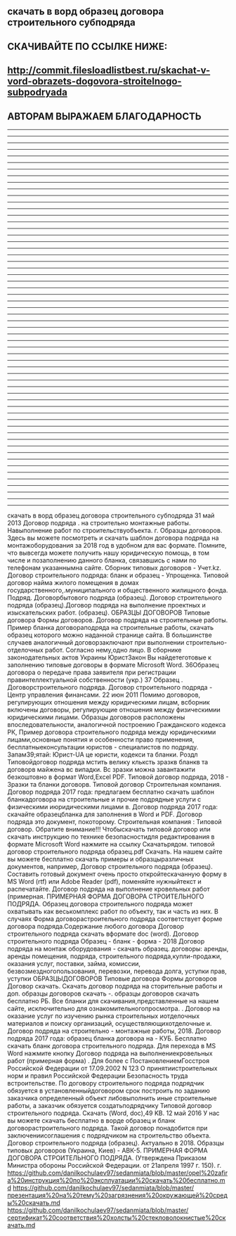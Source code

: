 скачать в ворд образец договора строительного субподряда
--------------------------------------------------
СКАЧИВАЙТЕ ПО ССЫЛКЕ НИЖЕ:
--------------------------------------------------
http://commit.filesloadlistbest.ru/skachat-v-vord-obrazets-dogovora-stroitelnogo-subpodryada
--------------------------------------------------
АВТОРАМ ВЫРАЖАЕМ БЛАГОДАРНОСТЬ
--------------------------------------------------
--------------------------------------------------
--------------------------------------------------
--------------------------------------------------
--------------------------------------------------
--------------------------------------------------
--------------------------------------------------
--------------------------------------------------
--------------------------------------------------
--------------------------------------------------
--------------------------------------------------
--------------------------------------------------
--------------------------------------------------
--------------------------------------------------
--------------------------------------------------
--------------------------------------------------
--------------------------------------------------
--------------------------------------------------
--------------------------------------------------
--------------------------------------------------
--------------------------------------------------
--------------------------------------------------
--------------------------------------------------
--------------------------------------------------
--------------------------------------------------
--------------------------------------------------
--------------------------------------------------
--------------------------------------------------
--------------------------------------------------
--------------------------------------------------
--------------------------------------------------
--------------------------------------------------
--------------------------------------------------
--------------------------------------------------
--------------------------------------------------
--------------------------------------------------
--------------------------------------------------
--------------------------------------------------
--------------------------------------------------
--------------------------------------------------
--------------------------------------------------
--------------------------------------------------
--------------------------------------------------
--------------------------------------------------
--------------------------------------------------
--------------------------------------------------
--------------------------------------------------
--------------------------------------------------
--------------------------------------------------
--------------------------------------------------
--------------------------------------------------
--------------------------------------------------
--------------------------------------------------
--------------------------------------------------
--------------------------------------------------
--------------------------------------------------
--------------------------------------------------
--------------------------------------------------
--------------------------------------------------
скачать в ворд образец договора строительного субподряда 31 май 2013  Договор подряда . на строительно  монтажные работы. Навыполнение работ по строительствуобъекта. г. Образцы договоров. Здесь вы можете посмотреть и скачать шаблон договора подряда на монтажоборудования за 2018 год в удобном для вас формате. Помните, что вывсегда можете получить нашу юридическую помощь, в том числе и позаполнению данного бланка, связавшись с нами по телефонам указаннымна сайте. Сборник типовых договоров - Учет.kz. Договор строительного подряда: бланк и образец - Упрощенка. Типовой договор найма жилого помещения в домах государственного,.муниципального и общественного жилищного фонда. Подряд. Договорбытового подряда (образец). Договор строительного подряда (образец).Договор подряда на выполнение проектных и изыскательских работ. (образец). ОБРАЗЦЫ ДОГОВОРОВ  Типовые договора  Формы договоров. Договор подряда на строительные работы. Пример бланка договораподряда на строительные работы, скачать образец которого можно наданной странице сайта. В большинстве случаев аналогичный договорзаключают при выполнении строительно-отделочных работ. Согласно нему,одно лицо. В сборнике законодательных актов Украины ЮристЗакон Вы найдетеготовые к заполнению типовые договоры в формате Microsoft Word.  36Образец договора o передаче права заявителя при регистрации правинтеллектуальной собственности (укр.) 37 Образец . Договорстроительного подряда. Договор строительного подряда - Центр управления финансами. 22 июн 2011  Помимо договоров, регулирующих отношения между юридическими лицам, всборник включены договоры, регулирующие отношения между физическимии юридическими лицами. Образцы договоров расположены впоследовательности, аналогичной построению Гражданского кодекса РК,
Пример договора строительного подряда между юридическими лицами,основные понятия и особенности право применения, бесплатныеконсультации юристов - специалистов по подряду. Запам39;ятай: Юрист-UA  це юристи, кодекси та бланки. Роздл Типовойдоговор подряда мстить велику кльксть зразкв бланкв та договорв майжена вс випадки. Вс зразки можна завантажити безкоштовно в формат Word,Excel  PDF. Типовой договор подряда, 2018 - Зразки та бланки договорв. Типовой договор  Строительная компания. Договор подряда 2017 года: предлагаем бесплатно скачать шаблон бланкадоговора на строительные и прочие подрядные услуги с физическими июридическими лицами в.  Договор подряда 2017 года: скачайте образецбланка для заполнения в Word и PDF. Договор подряда  это документ, покоторому. Строительная компания : Типовой договор.  Обратите внимание!!! Чтобыскачать типовой договор или скачать инструкцию по технике безопасностидля редактирования в формате Microsoft Word нажмите на ссылку Скачатьрядом.  типовой договор строительного подряда образец.pdf  Скачать. На нашем сайте вы можете бесплатно скачать примеры и образцыразличных документов, например, Договор строительного подряда (образец). Составить готовый документ очень просто  откройтескачанную форму в MS Word (rtf) или Adobe Reader (pdf), поменяйте нужныйтекст и распечатайте. Договор подряда на выполнение кровельных работ (примерная. ПРИМЕРНАЯ ФОРМА ДОГОВОРА СТРОИТЕЛЬНОГО ПОДРЯДА. Образец договора строительного подряда может охватывать как веськомплекс работ по объекту, так и часть из них. В случаях  Форма договорастроительного подряда соответствует форме договора подряда.Содержание любого договора  Договор строительного подряда скачать вформате doc (word). Договор строительного подряда  Образец - бланк - форма - 2018
Договор подряда на монтаж оборудования - скачать образец. договоры: аренды, аренды помещения, подряда, строительного подряда,купли-продажи, оказания услуг, поставки, займа, комиссии, безвозмездногопользования, перевозки, перевода долга, уступки прав, уступки  ОБРАЗЦЫДОГОВОРОВ  Типовые договора  Формы договоров  Договор скачать. Скачать договор подряда на сторительные работы и доп. образцы договоров скачать -. образцы договоров скачать бесплатно РБ.  Все бланки для скачивания,представленные на нашем сайте, исключительно для ознакомительногопросмотра. . Договор на оказание услуг по изучению рынка строительных иотделочных материалов и поиску организаций, осуществляющихотделочные и. Договор подряда на строительно - монтажные работы, 2018. Договор подряда 2017 года: образец бланка договора на  - КУБ. Бесплатно скачать бланк договора строительного подряда. Для перехода в MS Word нажмите кнопку Договор подряда на выполнениекровельных работ (примерная форма) . Для более  с ПостановлениемГосстроя Российской Федерации от 17.09.2002 N 123 О принятиистроительных норм и правил Российской Федерации Безопасность труда встроительстве. По договору строительного подряда подрядчик обязуется в установленныйдоговором срок построить по заданию заказчика определенный объект либовыполнить иные строительные работы, а заказчик обязуется создатьподрядчику  Типовой договор строительного подряда. Скачать (Word, doc),49 KB. 12 май 2016  У нас вы можете скачать бесплатно в ворде образец и бланк договорастроительного подряда. Такой договор понадобится при заключениисоглашения с подрядчиком на строительство объекта.
Договор строительного подряда (образец). Актуально в 2018. Образцы типовых договоров (Украина, Киев) - АВК-5. ПРИМЕРНАЯ ФОРМА ДОГОВОРА СТРОИТЕЛЬНОГО ПОДРЯДА. (Утверждена Приказом Министра обороны Российской Федерации. от 21апреля 1997 г.  150). г.
https://github.com/danilkochulaev97/sedanmiata/blob/master/opel%20zafira%20инструкция%20по%20эксплуатации%20скачать%20бесплатно.md
https://github.com/danilkochulaev97/sedanmiata/blob/master/презентация%20на%20тему%20загрязнения%20окружающей%20среды%20скачать.md
https://github.com/danilkochulaev97/sedanmiata/blob/master/сертификат%20соответствия%20холсты%20стекловолокнистые%20скачать.md